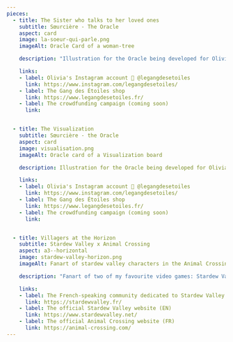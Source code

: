 ```yaml
---
pieces:
  - title: The Sister who talks to her loved ones
    subtitle: Sœurcière - The Oracle
    aspect: card
    image: la-soeur-qui-parle.png
    imageAlt: Oracle Card of a woman-tree

    description: "Illustration for the Oracle being developed for Olivia Martinez of the Gang des Étoiles. This card is one of my favourites: it is the very first one I made for this project and it is based on my morphology. (I even took a picture to reference myself!) [Project to come]"

    links:
    - label: Olivia's Instagram account 🔮 @legangdesetoiles
      link: https://www.instagram.com/legangdesetoiles/
    - label: The Gang des Étoiles shop
      link: https://www.legangdesetoiles.fr/
    - label: The crowdfunding campaign (coming soon)
      link:


  - title: The Visualization
    subtitle: Sœurcière - the Oracle
    aspect: card
    image: visualisation.png
    imageAlt: Oracle card of a Visualization board

    description: Illustration for the Oracle being developed for Olivia Martinez of the Gang des Étoiles. A lot of love for this card that makes you want to write down your resolutions, look forward to the future and travel far and wide! I was even able to recycle a card that was removed from the deck, \"Chakra Alignment\". [Project to come]

    links:
    - label: Olivia's Instagram account 🔮 @legangdesetoiles
      link: https://www.instagram.com/legangdesetoiles/
    - label: The Gang des Étoiles shop
      link: https://www.legangdesetoiles.fr/
    - label: The crowdfunding campaign (coming soon)
      link:


  - title: Villagers at the Horizon
    subtitle: Stardew Valley x Animal Crossing
    aspect: a3--horizontal
    image: stardew-valley-horizon.png
    imageAlt: Fanart of stardew valley characters in the Animal Crossing universe

    description: "Fanart of two of my favourite video games: Stardew Valley and Animal Crossing. For this piece, which is actually a series of duets, I played around with imagining what the villagers of Stardew would look like in the Animal Crossing universe while keeping the codes of Animal Crossing New Horizons. My favourite of the serie is Sam, I think he's really fun and spontaneous!"

    links:
    - label: The French-speaking community dedicated to Stardew Valley (FR)
      link: https://stardewvalley.fr/
    - label: The official Stardew Valley website (EN)
      link: https://www.stardewvalley.net/
    - label: The official Animal Crossing website (FR)
      link: https://animal-crossing.com/
---
```

